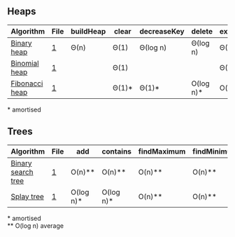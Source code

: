 ## Heaps

| Algorithm              | File      | buildHeap | clear  | decreaseKey | delete     | extractMinimum | findMinimum | insert   | isEmpty | size | union    |
|------------------------|-----------|-----------|--------|-------------|------------|----------------|-------------|----------|---------|------|----------|
| [Binary heap][01_a]    | [1][01_1] | Θ(n)      | Θ(1)   | Θ(log n)    | Θ(log n)   | Θ(log n)       | Θ(1)        | Θ(log n) | Θ(1)    | Θ(1) | Θ(n)     |
| [Binomial heap][02_a]  | [1][02_1] |           | Θ(1)   |             |            | Θ(log n)       | O(log n)\*  | O(log n) | Θ(1)    | Θ(1) | Θ(log n) |
| [Fibonacci heap][03_a] | [1][03_1] |           | Θ(1)\* | Θ(1)\*      | O(log n)\* | O(log n)\*     | Θ(1)        | Θ(1)     | Θ(1)    | Θ(n) | Θ(1)    |

\* amortised

  [01_a]: http://www.growingwiththeweb.com/2014/02/bubble-sort.html
  [01_1]: https://github.com/GrowingWithTheWeb/js-data-structures/blob/master/src/binary-heap.js
  [02_a]: http://www.growingwiththeweb.com/2014/01/binomial-heap.html
  [02_1]: https://github.com/GrowingWithTheWeb/js-data-structures/blob/master/src/binomial-heap.js
  [03_a]: http://www.growingwiththeweb.com/2014/06/fibonacci-heap.html
  [03_1]: https://github.com/GrowingWithTheWeb/js-data-structures/blob/master/src/fibonacci-heap.js

## Trees

| Algorithm                   | File       | add        | contains   | findMaximum | findMinimum | isEmpty | remove     | traverse* | size |
|-----------------------------|------------|------------|------------|-------------|-------------|---------|------------|-----------|------|
| [Binary search tree][d01_a] | [1][d01_1] | O(n)\*\*   | O(n)\*\*   | O(n)\*\*    | O(n)\*\*    | Θ(1)    | O(n)\*\*   | Θ(n)      | Θ(1) |
| [Splay tree][d02_a]         | [1][d02_1] | O(log n)\* | O(log n)\* | O(n)\*\*    | O(n)\*\*    | Θ(1)    | O(log n)\* | Θ(n)      | Θ(1) |

\* amortised<br>
\*\* O(log n) average

  [d01_a]: http://www.growingwiththeweb.com/2012/10/data-structures-binary-search-tree.html
  [d01_1]: https://github.com/GrowingWithTheWeb/js-data-structures/blob/master/src/binary-search-tree.js
  [d02_a]: http://www.growingwiththeweb.com/2013/06/data-structure-splay-tree.html
  [d02_1]: https://github.com/GrowingWithTheWeb/js-data-structures/blob/master/src/splay-tree.js
